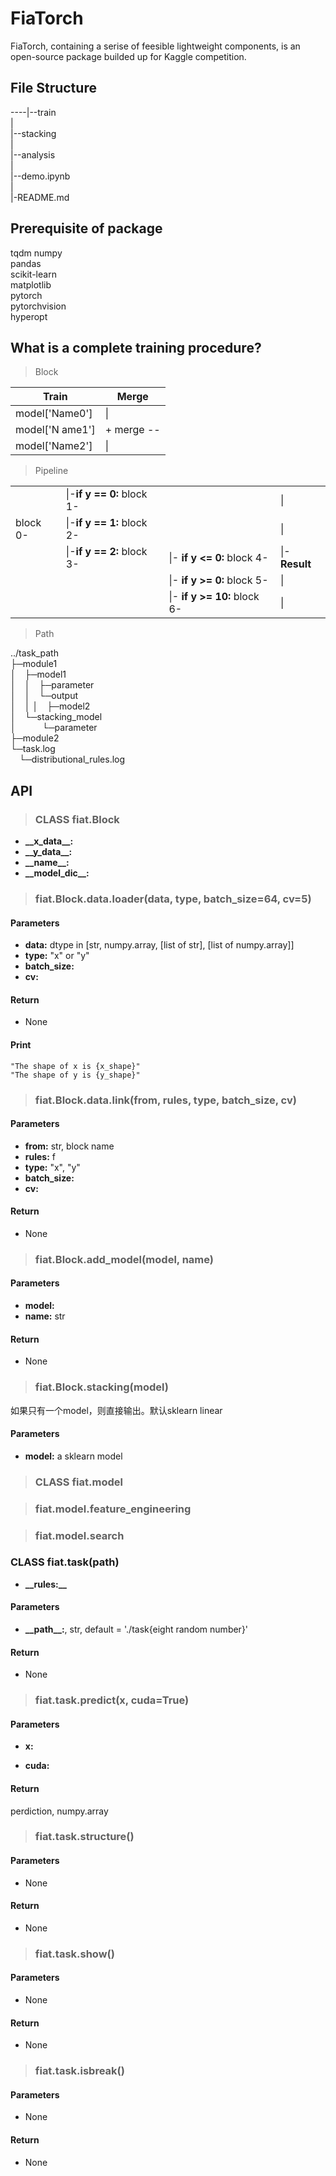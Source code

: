 # FiaTorch

FiaTorch, containing a serise of feesible lightweight components, is an open-source package builded up for Kaggle competition. 

## File Structure

----|--train  
    |  
    |--stacking  
    |  
    |--analysis  
    |  
    |--demo.ipynb  
    |  
    |-README.md  

## Prerequisite of package

tqdm
numpy  
pandas  
scikit-learn  
matplotlib  
pytorch  
pytorchvision  
hyperopt  

## What is a complete training procedure?

> Block  

|Train         |Merge     |
|--------------|----------|
|model['Name0']|\|        |
|model['N ame1']|+ merge --|
|model['Name2']|\|        |

> Pipeline

|||||
|:-------|:-------------------------|:---------------------------|-------------|
|        |\|-**if y == 0:** block 1-|                            |\|           |
|block 0-|\|-**if y == 1:** block 2-|                            |\|           |
|        |\|-**if y == 2:** block 3-|\|- **if y <= 0:** block 4- |\|-**Result**|
|        |                          |\|- **if y >= 0:** block 5- |\|           |
|        |                          |\|- **if y >= 10:** block 6-|\|           |

> Path

..\/task_path  
├─module1  
│&emsp;├─model1  
│&emsp;│&emsp;├─parameter  
│&emsp;│&emsp;└─output  
│&emsp;│
│&emsp;├─model2  
│&emsp;└─stacking_model  
│&emsp;&emsp;&emsp;└─parameter  
├─module2  
└─task.log  
&emsp;└─distributional_rules.log  

## API

>### **CLASS** fiat.Block  

+ **\_\_x_data\_\_:**
+ **\_\_y_data\_\_:**
+ **\_\_name\_\_:**
+ **\_\_model_dic\_\_:**

>### fiat.Block.data.loader(data, type, batch_size=64, cv=5)  

#### Parameters  

+ **data:** dtype in [str, numpy.array, [list of str], [list of numpy.array]]
+ **type:** "x" or "y"
+ **batch_size:**
+ **cv:**

#### Return

+ None

#### Print

```console
"The shape of x is {x_shape}"  
"The shape of y is {y_shape}"
```

>### fiat.Block.data.link(from, rules, type, batch_size, cv)

#### Parameters  

+ **from:** str, block name
+ **rules:** f
+ **type:** "x", "y"
+ **batch_size:**
+ **cv:**

#### Return

+ None

>### fiat.Block.add_model(model, name)  

#### Parameters

+ **model:**  
+ **name:** str

#### Return

+ None

>### fiat.Block.stacking(model)

如果只有一个model，则直接输出。默认sklearn linear

#### Parameters

+ **model:** a sklearn model

>### **CLASS** fiat.model  

>### fiat.model.feature_engineering  

>### fiat.model.search  

### **CLASS** fiat.task(path)

+ **\_\_rules:\_\_**

#### Parameters  

+ **\_\_path\_\_:**, str, default = './task{eight random number}'  

#### Return  

+ None

>### fiat.task.predict(x, cuda=True)  

#### Parameters

+ **x:** 

+ **cuda:** 

#### Return

perdiction, numpy.array

>### fiat.task.structure()  

#### Parameters

+ None

#### Return

+ None

>### fiat.task.show()  

#### Parameters

+ None

#### Return

+ None

>### fiat.task.isbreak()

#### Parameters

+ None

#### Return

+ None